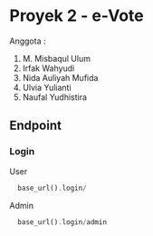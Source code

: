 # Proyek 2 - e-Vote

Anggota :

1. M. Misbaqul Ulum
2. Irfak Wahyudi
3. Nida Auliyah Mufida
4. Ulvia Yulianti
5. Naufal Yudhistira

## Endpoint

### Login

User

```php
  base_url().login/
```

Admin

```php
  base_url().login/admin
```
